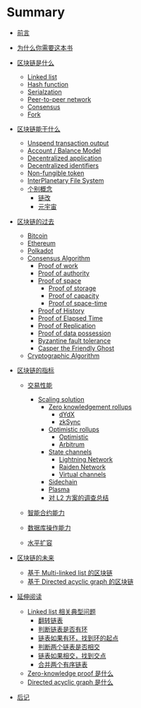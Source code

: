 # Summary

- [前言](<./README.md>)
- [为什么你需要这本书](<./为什么你需要这本书.md>)

- [区块链是什么](<./区块链是什么/README.md>)
  - [Linked list](<./区块链是什么/Linked list.md>)
  - [Hash function](<./区块链是什么/Hash function.md>)
  - [Serialzation](<./区块链是什么/Serialization.md>)
  - [Peer-to-peer network](<./区块链是什么/Peer-to-peer network.md>)
  - [Consensus]()
  - [Fork]()
  
- [区块链能干什么](<./区块链能干什么/README.md>)
  - [Unspend transaction output]()
  - [Account / Balance Model]()
  - [Decentralized application]()
  - [Decentralized identifiers]()
  - [Non-fungible token]()
  - [InterPlanetary File System]()
  - [个别概念](<./区块链能干什么/个别概念/README.md>)
    - [链改](<./区块链能干什么/个别概念/链改.md>)
    - [元宇宙](<./区块链能干什么/个别概念/元宇宙.md>)
  
- [区块链的过去](<./区块链的过去/README.md>)
  - [Bitcoin](<./区块链的过去/Bitcoin.md>)
  - [Ethereum](<./区块链的过去/Ethereum.md>)
  - [Polkadot](<./区块链的过去/Polkadot.md>)
  - [Consensus Algorithm]()
    - [Proof of work]()
    - [Proof of authority]()
    - [Proof of space]()
      - [Proof of storage]()
      - [Proof of capacity]()
      - [Proof of space-time]()
    - [Proof of History]()
    - [Proof of Elapsed Time]()
    - [Proof of Replication]()
    - [Proof of data possession]()
    - [Byzantine fault tolerance]()
    - [Casper the Friendly Ghost]()
  - [Cryptographic Algorithm]()

- [区块链的指标](<./区块链的指标/README.md>)
  - [交易性能]()
 
    - [Scaling solution]()
      - [Zero knowledgement rollups]()
        - [dYdX]()
        - [zkSync]()
      - [Optimistic rollups](<./区块链的指标/交易性能/Scaling solution/Optimistic rollups/README.md>)
        - [Optimistic](<./区块链的指标/交易性能/Scaling solution/Optimistic rollups/Optimistic.md>)
        - [Arbitrum](<./区块链的指标/交易性能/Scaling solution/Optimistic rollups/Arbitrum.md>)
      - [State channels](<./区块链的指标/交易性能/Scaling solution/State channels/README.md>)
        - [Lightning Network](<./区块链的指标/交易性能/Scaling solution/State channels/Lightning Network.md>)
        - [Raiden Network](<./区块链的指标/交易性能/Scaling solution/State channels/Raiden Network.md>)
        - [Virtual channels](<./区块链的指标/交易性能/Scaling solution/State channels/Virtual channels.md>)
      - [Sidechain](<./区块链的指标/交易性能/Scaling solution/Sidechain.md>)
      - [Plasma](<./区块链的指标/交易性能/Scaling solution/Plasma.md>)
      - [对 L2 方案的调查总结](<./区块链的指标/交易性能/Scaling solution/对 L2 方案的调查总结.md>)
  - [智能合约能力]()
  - [数据库操作能力]()
  - [水平扩容]()
  
- [区块链的未来](<./区块链的未来/README.md>)
  - [基于 Multi-linked list 的区块链](<./区块链的未来/基于 Multi-linked list 的区块链.md>)
  - [基于 Directed acyclic graph 的区块链]()
  
- [延伸阅读](<./延伸阅读/README.md>)
  - [Linked list 相关典型问题](<./延伸阅读/Linked list 相关典型问题/README.md>)
    - [翻转链表](<./延伸阅读/Linked list 相关典型问题/翻转链表.md>)
    - [判断链表是否有环](<./延伸阅读/Linked list 相关典型问题/判断链表是否有环.md>)
    - [链表如果有环，找到环的起点](<./延伸阅读/Linked list 相关典型问题/链表如果有环，找到环的起点.md>)
    - [判断两个链表是否相交](<./延伸阅读/Linked list 相关典型问题/判断两个链表是否相交.md>)
    - [链表如果相交，找到交点](<./延伸阅读/Linked list 相关典型问题/链表如果相交，找到交点.md>)
    - [合并两个有序链表](<./延伸阅读/Linked list 相关典型问题/合并两个有序链表.md>)
  - [Zero-knowledge proof 是什么](<./延伸阅读/Zero-knowledge proof 是什么/README.md>)
  - [Directed acyclic graph 是什么]()


- [后记](<./后记.md>)
